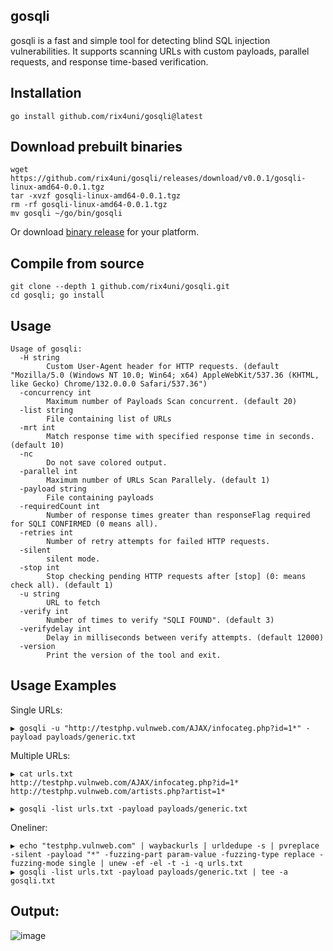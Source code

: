 ## gosqli

gosqli is a fast and simple tool for detecting blind SQL injection vulnerabilities. It supports scanning URLs with custom payloads, parallel requests, and response time-based verification.

## Installation
```
go install github.com/rix4uni/gosqli@latest
```

## Download prebuilt binaries
```
wget https://github.com/rix4uni/gosqli/releases/download/v0.0.1/gosqli-linux-amd64-0.0.1.tgz
tar -xvzf gosqli-linux-amd64-0.0.1.tgz
rm -rf gosqli-linux-amd64-0.0.1.tgz
mv gosqli ~/go/bin/gosqli
```
Or download [binary release](https://github.com/rix4uni/gosqli/releases) for your platform.

## Compile from source
```
git clone --depth 1 github.com/rix4uni/gosqli.git
cd gosqli; go install
```

## Usage
```
Usage of gosqli:
  -H string
        Custom User-Agent header for HTTP requests. (default "Mozilla/5.0 (Windows NT 10.0; Win64; x64) AppleWebKit/537.36 (KHTML, like Gecko) Chrome/132.0.0.0 Safari/537.36")
  -concurrency int
        Maximum number of Payloads Scan concurrent. (default 20)
  -list string
        File containing list of URLs
  -mrt int
        Match response time with specified response time in seconds. (default 10)
  -nc
        Do not save colored output.
  -parallel int
        Maximum number of URLs Scan Parallely. (default 1)
  -payload string
        File containing payloads
  -requiredCount int
        Number of response times greater than responseFlag required for SQLI CONFIRMED (0 means all).
  -retries int
        Number of retry attempts for failed HTTP requests.
  -silent
        silent mode.
  -stop int
        Stop checking pending HTTP requests after [stop] (0: means check all). (default 1)
  -u string
        URL to fetch
  -verify int
        Number of times to verify "SQLI FOUND". (default 3)
  -verifydelay int
        Delay in milliseconds between verify attempts. (default 12000)
  -version
        Print the version of the tool and exit.
```

## Usage Examples
Single URLs:
```
▶ gosqli -u "http://testphp.vulnweb.com/AJAX/infocateg.php?id=1*" -payload payloads/generic.txt
```

Multiple URLs:
```
▶ cat urls.txt
http://testphp.vulnweb.com/AJAX/infocateg.php?id=1*
http://testphp.vulnweb.com/artists.php?artist=1*

▶ gosqli -list urls.txt -payload payloads/generic.txt
```

Oneliner:
```
▶ echo "testphp.vulnweb.com" | waybackurls | urldedupe -s | pvreplace -silent -payload "*" -fuzzing-part param-value -fuzzing-type replace -fuzzing-mode single | unew -ef -el -t -i -q urls.txt
▶ gosqli -list urls.txt -payload payloads/generic.txt | tee -a gosqli.txt
```

## Output:
![image](https://github.com/user-attachments/assets/8738fa35-51ac-4ed4-a2d2-8cb65369bbae)
